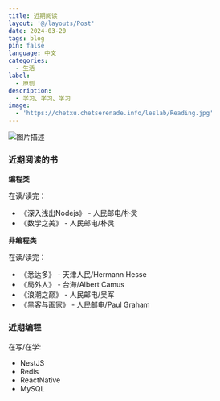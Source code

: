 ```yaml
---
title: 近期阅读
layout: '@/layouts/Post'
date: 2024-03-20
tags: blog
pin: false
language: 中文
categories:
  - 生活
label:
  - 原创
description:
  - 学习、学习、学习
image:
  - 'https://chetxu.chetserenade.info/leslab/Reading.jpg'
---
```


![图片描述](https://chetxu.chetserenade.info/leslab/Reading.jpg)

### 近期阅读的书

**编程类**

在读/读完：

* 《深入浅出Nodejs》 -  人民邮电/朴灵
* 《数学之美》 -  人民邮电/朴灵

**非编程类**

在读/读完：

* 《悉达多》 -  天津人民/Hermann Hesse
* 《局外人》 -  台海/Albert Camus
* 《浪潮之巅》 -  人民邮电/吴军
* 《黑客与画家》 -  人民邮电/Paul Graham

### 近期编程

在写/在学:

* NestJS
* Redis
* ReactNative
* MySQL
